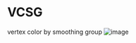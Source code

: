 # VCSG
vertex color by smoothing group
![image](https://user-images.githubusercontent.com/92988537/184679124-24c941d7-f3d1-4435-8123-ecf326878834.png)
